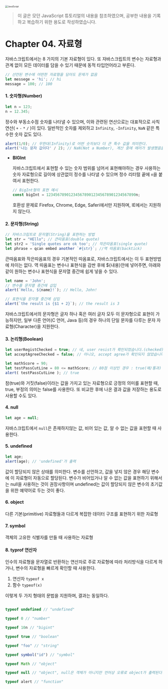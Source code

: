 <img src="C:\Users\yeong-hyeon kim\Pictures\깃 블로그 게시용 이미지\JavaScript.png" alt="JavaScript" style="zoom:50%;" />

> 이 글은 모던 JavaScript 튜토리얼의 내용을 참조하였으며, 공부한 내용을 기록하고 복습하기 위한 용도로 작성하였습니다.



# Chapter 04. 자료형

자바스크립트에서는 8 가지의 기본 자료형이 있다. 또 자바스크립트의 변수는 자료형과 관계 없이 모든 데이터를 담을 수 있기 때문에 동적 타입언어라고 부른다.

 ```javascript
 // 선언된 변수에 어떤한 자료형을 담아도 문제가 없음
 let messege = 'hi'; // hi
 message = 100; // 100
 ```

#### 1. 숫자형(Number)

```javascript
let n = 123;
n = 12.345;
```

정수와 부동소수점 숫자를 나타낼 수 있으며, 이와 관련된 연산으로는 대표적으로 사칙연산( `+` `-` `*` `/` )이 있다. 일반적인 숫자를 제외하고 `Infinity`, `-Infinity`, `NaN` 같은 특수한 숫자 값도 있다.

```javascript
alert(1/0); // 무한대(Infinity)로 어떤 숫자보다 더 큰 특수 값을 의미한다.
alert('나는 문자 값이다' / 2); // NaN(Not a Number), 계산 중에 에러가 발생했음을 알려주는 기호
```

- **BIGInt**

  자바스크립트에서 표현할 수 있는 숫자 범위를 넘어서 표현해야하는 경우 사용하는 숫자 자료형으로 길이에 상관없이 정수를 나타낼 수 있으며 정수 리터럴 끝에 `n`을 붙여서 표현한다.

  ```javascript
  // BigInt형의 표현 예시
  const bigInt = 1234567890123456789012345678901234567890n;
  ```

  호환성 문제로 Firefox, Chrome, Edge, Saferi에서만 지원하며, IE에서는 지원하지 않는다.



#### 2. 문자형(String)

```javascript
// 자바스크립트로 문자열(String)을 표현하는 방법
let str = "HEllo"; // 큰따옴표(double quote)
let str2 = 'Single quotes are ok too'; // 작은따옴표(single quote)
let phrase = qcan embed another `#{str}`; //역 따옴표(backtick)
```

큰따옴표와 작은따옴표의 경우 기본적인 따옴표로, 자바스크립트에서는 이 두 표현방법에 차이는 없다. 역 따옴표는 변수나 표현식을 감싼 후에 ${내용}안에 넣어주면, 아래와 같이 원하는 변수나 표현식을 문자열 중간에 쉽게 넣을 수 있다.

```javascript
let name = 'John';
// 변수를 문자열 중간에 삽입
alert(`Hello, ${name}!`); // Hello, John!

// 표현식을 문자열 중간에 삽입
alert(`the result is {$1 + 2}`); // the result is 3
```

자바스크립트에서의 문자형은 글자 하나 혹은 여러 글자 모두 이 문자형으로 표현이 가능하지만, 일부 다른 언어(C 언어, Java 등)의 경우 하나의 단일 문자를 다루는 문자 자료형(Character)을 지원한다.



#### 3. 논리형(Boolean)

```javascript
let userRegistChecked = true; // 네, user resist가 확인되었습니다.(checked)
let acceptAgreeChecked = false; // 아니오, accept agree가 확인되지 않았습니다. (not checked)

let mathScore = 90;
let testPassCutLine = 80 <= mathScore; // 80점 이상인 경우 : true(예/통과)
alert( testPassCutLine ); // true
```

참(true)와 거짓(false)이라는 값을 가지고 있는 자료형으로 긍정의 의미를 표현할 때, true, 부정의 의미는 false를 사용한다. 또 비교한 후에 나온 결과 값을 저장하는 용도로 사용할 수도 있다.

#### 4. null

```javascript
let age = null;
```

자바스크립트에서 `null`은 존재하지않는 값, 비어 있는 값, 알 수 없는 값을 표현할 때 사용한다.

#### 5. undefined 

```javascript
let age;
alert(age); // 'undefined'가 출력
```

값이 할당되지 않은  상태를 의미한다. 변수를 선언하고, 값을 넣지 않은 경우 해당 변수에 이 자료형이 자동으로 할당된다. 변수가 비어있거나 알 수 없는 값을 표현하기 위해서는 null을 사용하는 것이 권장사항이며 undefined는 값이 할당되지 않은 변수의 초기값을 위한 예약어로 두는 것이 좋다.

#### 6. object

다른 기본(primitive) 자료형들과 다르게 복잡한 데이터 구조를 표현하기 위한 자료형

#### 7. symbol

객체의 고유한 식별자를 만들 때 사용하는 자료형

#### 8. typrof 연산자

인수의 자료형을 문자열로 반환하는 연산자로 주로 자료형에 따라 처리방식을 다르게 하거나, 변수의 자료형을 빠르게 확인할 때 사용한다.

1. 연산자 `typeof x`
2. 함수 `typeof(x)`

이렇게 두 가지 형태의 문법을 지원하며, 결과는 동일하다.

```javascript

typeof undefined // "undefined"

typeof 0 // "number"

typeof 10n // "bigint"

typeof true // "boolean"

typeof "foo" // "string"

typeof symbol("id") // "symbol"

typeof Math // "object"

typeof null // "object", null은 객체가 아니지만 언어상 오류로 object가 출력된다.

typeof alert // "function"
```

